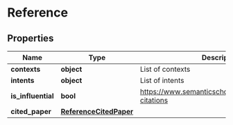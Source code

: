 # Reference

## Properties
Name | Type | Description | Notes
------------ | ------------- | ------------- | -------------
**contexts** | **object** | List of contexts | [optional] 
**intents** | **object** | List of intents | [optional] 
**is_influential** | **bool** | https://www.semanticscholar.org/faq#influential-citations | [optional] 
**cited_paper** | [**ReferenceCitedPaper**](ReferenceCitedPaper.md) |  | 




